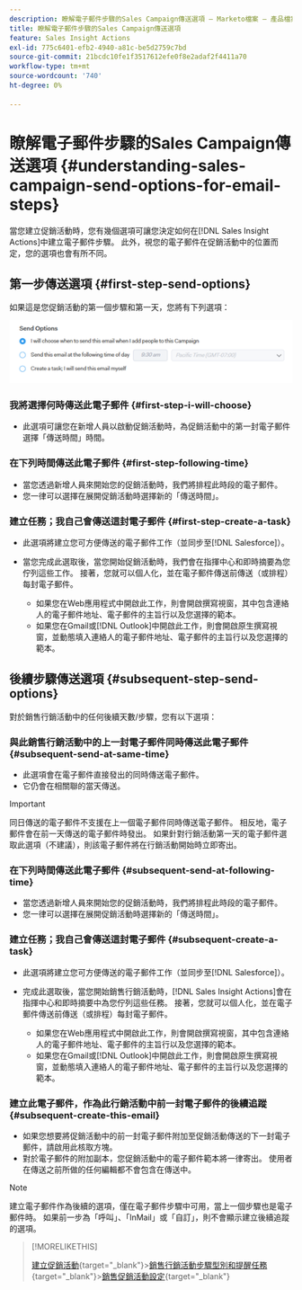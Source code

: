 ```yaml
---
description: 瞭解電子郵件步驟的Sales Campaign傳送選項 — Marketo檔案 — 產品檔案
title: 瞭解電子郵件步驟的Sales Campaign傳送選項
feature: Sales Insight Actions
exl-id: 775c6401-efb2-4940-a81c-be5d2759c7bd
source-git-commit: 21bcdc10fe1f3517612efe0f8e2adaf2f4411a70
workflow-type: tm+mt
source-wordcount: '740'
ht-degree: 0%

---
```


# 瞭解電子郵件步驟的Sales Campaign傳送選項 {#understanding-sales-campaign-send-options-for-email-steps}

當您建立促銷活動時，您有幾個選項可讓您決定如何在[!DNL Sales Insight Actions]中建立電子郵件步驟。 此外，視您的電子郵件在促銷活動中的位置而定，您的選項也會有所不同。

## 第一步傳送選項 {#first-step-send-options}

如果這是您促銷活動的第一個步驟和第一天，您將有下列選項：

![](assets/understanding-sales-campaign-send-options-for-email-steps-1.png)

### 我將選擇何時傳送此電子郵件 {#first-step-i-will-choose}

* 此選項可讓您在新增人員以啟動促銷活動時，為促銷活動中的第一封電子郵件選擇「傳送時間」時間。

### 在下列時間傳送此電子郵件 {#first-step-following-time}

* 當您透過新增人員來開始您的促銷活動時，我們將排程此時段的電子郵件。
* 您一律可以選擇在展開促銷活動時選擇新的「傳送時間」。

### 建立任務；我自己會傳送這封電子郵件 {#first-step-create-a-task}

* 此選項將建立您可方便傳送的電子郵件工作（並同步至[!DNL Salesforce]）。
* 當您完成此選取後，當您開始促銷活動時，我們會在指揮中心和即時摘要為您佇列這些工作。 接著，您就可以個人化，並在電子郵件傳送前傳送（或排程）每封電子郵件。

   * 如果您在Web應用程式中開啟此工作，則會開啟撰寫視窗，其中包含連絡人的電子郵件地址、電子郵件的主旨行以及您選擇的範本。
   * 如果您在Gmail或[!DNL Outlook]中開啟此工作，則會開啟原生撰寫視窗，並動態填入連絡人的電子郵件地址、電子郵件的主旨行以及您選擇的範本。

## 後續步驟傳送選項 {#subsequent-step-send-options}

對於銷售行銷活動中的任何後續天數/步驟，您有以下選項：

### 與此銷售行銷活動中的上一封電子郵件同時傳送此電子郵件 {#subsequent-send-at-same-time}

* 此選項會在電子郵件直接發出的同時傳送電子郵件。
* 它仍會在相關聯的當天傳送。

>[!IMPORTANT]
>
>同日傳送的電子郵件不支援在上一個電子郵件同時傳送電子郵件。 相反地，電子郵件會在前一天傳送的電子郵件時發出。 如果針對行銷活動第一天的電子郵件選取此選項（不建議），則該電子郵件將在行銷活動開始時立即寄出。

### 在下列時間傳送此電子郵件 {#subsequent-send-at-following-time}

* 當您透過新增人員來開始您的促銷活動時，我們將排程此時段的電子郵件。
* 您一律可以選擇在展開促銷活動時選擇新的「傳送時間」。

### 建立任務；我自己會傳送這封電子郵件 {#subsequent-create-a-task}

* 此選項將建立您可方便傳送的電子郵件工作（並同步至[!DNL Salesforce]）。
* 完成此選取後，當您開始銷售行銷活動時，[!DNL Sales Insight Actions]會在指揮中心和即時摘要中為您佇列這些任務。 接著，您就可以個人化，並在電子郵件傳送前傳送（或排程）每封電子郵件。

   * 如果您在Web應用程式中開啟此工作，則會開啟撰寫視窗，其中包含連絡人的電子郵件地址、電子郵件的主旨行以及您選擇的範本。
   * 如果您在Gmail或[!DNL Outlook]中開啟此工作，則會開啟原生撰寫視窗，並動態填入連絡人的電子郵件地址、電子郵件的主旨行以及您選擇的範本。

### 建立此電子郵件，作為此行銷活動中前一封電子郵件的後續追蹤 {#subsequent-create-this-email}

* 如果您想要將促銷活動中的前一封電子郵件附加至促銷活動傳送的下一封電子郵件，請啟用此核取方塊。
* 對於電子郵件的附加副本，您促銷活動中的電子郵件範本將一律寄出。 使用者在傳送之前所做的任何編輯都不會包含在傳送中。

>[!NOTE]
>
>建立電子郵件作為後續的選項，僅在電子郵件步驟中可用，當上一個步驟也是電子郵件時。 如果前一步為「呼叫」、「InMail」或「自訂」，則不會顯示建立後續追蹤的選項。

>[!MORELIKETHIS]
>
>[建立促銷活動](/help/marketo/product-docs/marketo-sales-insight/actions/campaigns/create-a-sales-campaign.md){target="_blank"}
>&#x200B;>[銷售行銷活動步驟型別和提醒任務](/help/marketo/product-docs/marketo-sales-insight/actions/campaigns/sales-campaign-step-types-and-reminder-tasks.md){target="_blank"}
>&#x200B;>[銷售促銷活動設定](/help/marketo/product-docs/marketo-sales-insight/actions/campaigns/sales-campaign-settings.md){target="_blank"}
